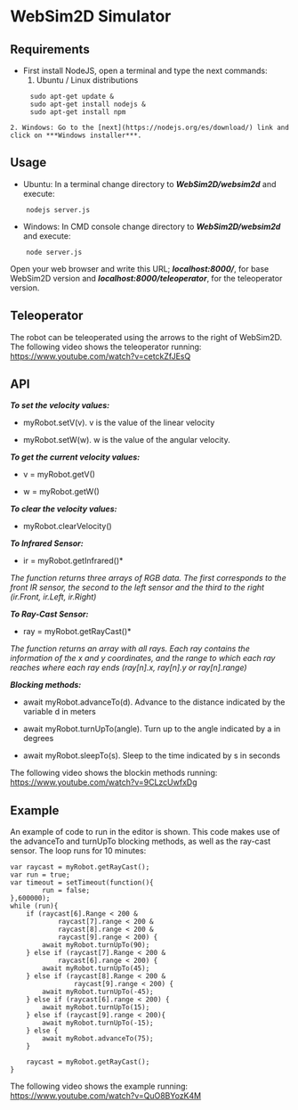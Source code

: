 
# WebSim2D Simulator

## Requirements


- First install NodeJS, open a terminal and type the next commands:
    1. Ubuntu / Linux distributions

~~~
     sudo apt-get update &
     sudo apt-get install nodejs &
     sudo apt-get install npm
~~~

    2. Windows: Go to the [next](https://nodejs.org/es/download/) link and click on ***Windows installer***.

## Usage

  - Ubuntu: In a terminal change directory to ***WebSim2D/websim2d*** and execute:
~~~
    nodejs server.js
~~~

  - Windows: In CMD console change directory to ***WebSim2D/websim2d*** and execute:

~~~
    node server.js
~~~

Open your web browser and write this URL; ***localhost:8000/***, for base WebSim2D version and ***localhost:8000/teleoperator***, for the teleoperator version.

## Teleoperator

The robot can be teleoperated using the arrows to the right of WebSim2D. The following video shows the teleoperator running:
https://www.youtube.com/watch?v=cetckZfJEsQ

## API

***To set the velocity values:***

  - myRobot.setV(v). v is the value of the linear velocity

  - myRobot.setW(w). w is the value of the angular velocity.

***To get the current velocity values:***

  - v = myRobot.getV()

  - w = myRobot.getW()

***To clear the velocity values:***

  - myRobot.clearVelocity()

***To Infrared Sensor:***

  - ir = myRobot.getInfrared()*

*The function returns three arrays of RGB data. The first corresponds to the front IR sensor, the second to the left sensor and the third to the right (ir.Front, ir.Left, ir.Right)*

***To Ray-Cast Sensor:***

  - ray = myRobot.getRayCast()*

*The function returns an array with all rays. Each ray contains the information of the x and y coordinates, and
the range to which each ray reaches where each ray ends (ray[n].x, ray[n].y or ray[n].range)*

***Blocking methods:***

- await myRobot.advanceTo(d). Advance to the distance indicated by the variable d in meters

- await myRobot.turnUpTo(angle). Turn up to the angle indicated by a in degrees

- await myRobot.sleepTo(s). Sleep to the time indicated by s in seconds

The following video shows the blockin methods running:
https://www.youtube.com/watch?v=9CLzcUwfxDg

## Example
An example of code to run in the editor is shown. This code makes use of the advanceTo and turnUpTo blocking methods, as well as the ray-cast sensor. The loop runs for 10 minutes:

~~~
var raycast = myRobot.getRayCast();
var run = true;
var timeout = setTimeout(function(){
        run = false;
},600000);
while (run){
    if (raycast[6].Range < 200 & 
            raycast[7].range < 200 &
            raycast[8].range < 200 & 
            raycast[9].range < 200) {
        await myRobot.turnUpTo(90);    
    } else if (raycast[7].Range < 200 & 
            raycast[6].range < 200) {
        await myRobot.turnUpTo(45);
    } else if (raycast[8].Range < 200 &
                raycast[9].range < 200) {
        await myRobot.turnUpTo(-45);
    } else if (raycast[6].range < 200) {
        await myRobot.turnUpTo(15);
    } else if (raycast[9].range < 200){
        await myRobot.turnUpTo(-15);
    } else {
        await myRobot.advanceTo(75);
    }
    
    raycast = myRobot.getRayCast();
}
~~~

The following video shows the example running:
https://www.youtube.com/watch?v=QuO8BYozK4M
